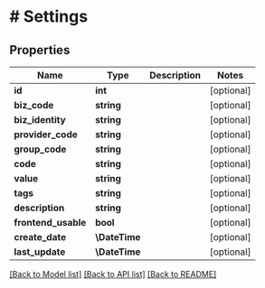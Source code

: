 # # Settings

## Properties

Name | Type | Description | Notes
------------ | ------------- | ------------- | -------------
**id** | **int** |  | [optional]
**biz_code** | **string** |  | [optional]
**biz_identity** | **string** |  | [optional]
**provider_code** | **string** |  | [optional]
**group_code** | **string** |  | [optional]
**code** | **string** |  | [optional]
**value** | **string** |  | [optional]
**tags** | **string** |  | [optional]
**description** | **string** |  | [optional]
**frontend_usable** | **bool** |  | [optional]
**create_date** | **\DateTime** |  | [optional]
**last_update** | **\DateTime** |  | [optional]

[[Back to Model list]](../../README.md#models) [[Back to API list]](../../README.md#endpoints) [[Back to README]](../../README.md)
